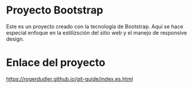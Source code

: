# Proyecto Bootstrap

Este es un proyecto creado con la tecnología de Bootstrap. Aquí se hace especial enfoque en la estilizsción del sitio web y el manejo de responsive design.

# Enlace del proyecto
https://rogerdudler.github.io/git-guide/index.es.html
